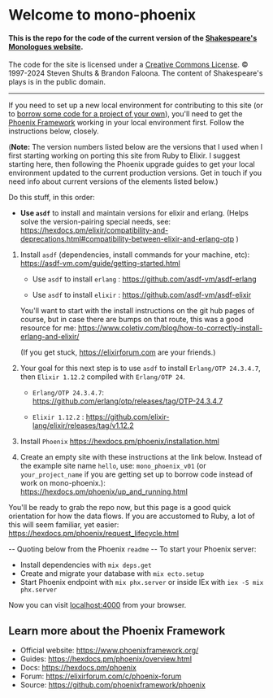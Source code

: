 # Welcome to mono-phoenix

#### This is the repo for the code of the current version of the [Shakespeare's Monologues website](https://www.shakespeare-monologues.org/).

The code for the site is licensed under a [Creative Commons License](https://creativecommons.org/licenses/by-nc-sa/4.0/).
© 1997-2024 Steven Shults & Brandon Faloona.
The content of Shakespeare's plays is in the public domain.

---
If you need to set up a new local environment for contributing to this site (or to [borrow some code for a project of your own](https://creativecommons.org/licenses/by-nc-sa/4.0/)), you'll need to get the [Phoenix Framework](https://www.phoenixframework.org/) working in your local environment first. Follow the instructions below, closely.

(**Note:**  The version numbers listed below are the versions that I used when I first starting working on porting this site from Ruby to Elixir. I suggest starting here, then following the Phoenix upgrade guides to get your local environment updated to the current production versions.  Get in touch if you need info about current versions of the elements listed below.)  


Do this stuff, in this order:

* **Use `asdf`** to install and maintain versions for elixir and erlang. 
	(Helps solve the version-pairing special needs, see:  https://hexdocs.pm/elixir/compatibility-and-deprecations.html#compatibility-between-elixir-and-erlang-otp )

1. Install `asdf` (dependencies, install commands for your machine, etc): https://asdf-vm.com/guide/getting-started.html

	* Use `asdf` to install `erlang`  : https://github.com/asdf-vm/asdf-erlang

	* Use `asdf` to install `elixir`  :  https://github.com/asdf-vm/asdf-elixir 
	
	You'll want to start with the install instructions on the git hub pages of course, but in case there are bumps on that route, this was a good resource for me: https://www.coletiv.com/blog/how-to-correctly-install-erlang-and-elixir/ 

	(If you get stuck, https://elixirforum.com are your friends.)

2. Your goal for this next step is to use `asdf` to install `Erlang/OTP 24.3.4.7`, then `Elixir 1.12.2` compiled with `Erlang/OTP 24`.

	* `Erlang/OTP 24.3.4.7`: https://github.com/erlang/otp/releases/tag/OTP-24.3.4.7

	* `Elixir 1.12.2` : https://github.com/elixir-lang/elixir/releases/tag/v1.12.2

3. Install `Phoenix`
		https://hexdocs.pm/phoenix/installation.html

4. Create an empty site with these instructions at the link below. Instead of the example site name `hello`, use: `mono_phoenix_v01` (or `your_project_name` if you are getting set up to borrow code instead of work on mono-phoenix.): https://hexdocs.pm/phoenix/up_and_running.html

You'll be ready to grab the repo now, but this page is a good quick orientation for how the data flows. If you are accustomed to Ruby, a lot of this will seem familiar, yet easier: https://hexdocs.pm/phoenix/request_lifecycle.html

-- Quoting below from the Phoenix `readme` --
To start your Phoenix server:

  * Install dependencies with `mix deps.get`
  * Create and migrate your database with `mix ecto.setup`
  * Start Phoenix endpoint with `mix phx.server` or inside IEx with `iex -S mix phx.server`

Now you can visit [localhost:4000](http://localhost:4000) from your browser.


## Learn more about the Phoenix Framework

  * Official website: https://www.phoenixframework.org/
  * Guides: https://hexdocs.pm/phoenix/overview.html
  * Docs: https://hexdocs.pm/phoenix
  * Forum: https://elixirforum.com/c/phoenix-forum
  * Source: https://github.com/phoenixframework/phoenix

